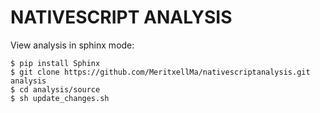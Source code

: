 # NATIVESCRIPT ANALYSIS 

View analysis in sphinx mode:

```
$ pip install Sphinx
$ git clone https://github.com/MeritxellMa/nativescriptanalysis.git analysis
$ cd analysis/source
$ sh update_changes.sh

```

